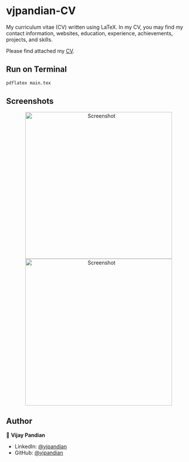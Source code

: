# vjpandian-CV

My curriculum vitae (CV) written using LaTeX. In my CV, you may find my contact information, websites, education, experience, achievements, projects, and skills.

Please find attached my [CV](). 



## Run on Terminal

```sh
pdflatex main.tex
```



## Screenshots

<p align="center">
    <img alt="Screenshot" src="https://raw.githubusercontent.com/vjpandian/vjpandian-CV/main/jpg/CV_page_1.jpg" width="400">
    <img alt="Screenshot" src="https://raw.githubusercontent.com/vjpandian/vjpandian-CV/main/jpg/CV_page_2.jpg" width="400">
</p>



## Author

👤 **Vijay Pandian**

* LinkedIn: [@vjpandian](https://www.linkedin.com/in/vjpandian)
* GitHub: [@vjpandian](https://github.com/vjpandian)
